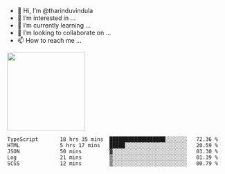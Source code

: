- 👋 Hi, I’m @tharinduvindula
- 👀 I’m interested in ...
- 🌱 I’m currently learning ...
- 💞️ I’m looking to collaborate on ...
- 📫 How to reach me ...

<!---
tharinduvindula/tharinduvindula is a ✨ special ✨ repository because its `README.md` (this file) appears on your GitHub profile.
You can click the Preview link to take a look at your changes.
--->

<img height="180em" src="https://github-readme-stats.vercel.app/api?username=tharinduvindula&show_icons=true&hide_border=false&&count_private=true&include_all_commits=true" />


<!--START_SECTION:waka-->

```text
TypeScript       18 hrs 35 mins  ██████████████████░░░░░░░   72.36 %
HTML             5 hrs 17 mins   █████░░░░░░░░░░░░░░░░░░░░   20.59 %
JSON             50 mins         ▓░░░░░░░░░░░░░░░░░░░░░░░░   03.30 %
Log              21 mins         ▒░░░░░░░░░░░░░░░░░░░░░░░░   01.39 %
SCSS             12 mins         ▒░░░░░░░░░░░░░░░░░░░░░░░░   00.79 %
```

<!--END_SECTION:waka-->
